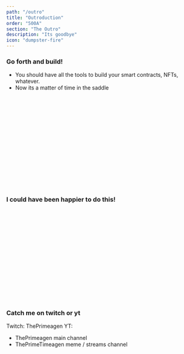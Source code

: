 ```yaml
---
path: "/outro"
title: "Outroduction"
order: "500A"
section: "The Outro"
description: "Its goodbye"
icon: "dumpster-fire"
---
```


### Go forth and build!
* You should have all the tools to build your smart contracts, NFTs, whatever.
* Now its a matter of time in the saddle

<br />
<br />
<br />
<br />
<br />
<br />
<br />
<br />
<br />
<br />
<br />
<br />
<br />
<br />

### I could have been happier to do this!

<br />
<br />
<br />
<br />
<br />
<br />
<br />
<br />
<br />
<br />
<br />
<br />
<br />
<br />

### Catch me on twitch or yt
Twitch: ThePrimeagen
YT:
* ThePrimeagen main channel
* ThePrimeTimeagen meme / streams channel

<br />
<br />
<br />
<br />
<br />
<br />
<br />
<br />
<br />
<br />
<br />
<br />
<br />
<br />


